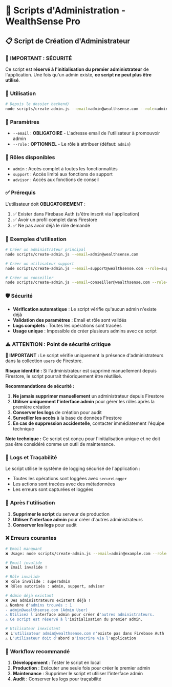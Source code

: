 # 🔐 Scripts d'Administration - WealthSense Pro

## 📋 Script de Création d'Administrateur

### 🚨 **IMPORTANT : SÉCURITÉ**

Ce script est **réservé à l'initialisation du premier administrateur** de l'application. Une fois qu'un admin existe, **ce script ne peut plus être utilisé**.

### 📖 **Utilisation**

```bash
# Depuis le dossier backend/
node scripts/create-admin.js --email=admin@wealthsense.com --role=admin
```

### 🔧 **Paramètres**

- `--email` : **OBLIGATOIRE** - L'adresse email de l'utilisateur à promouvoir admin
- `--role` : **OPTIONNEL** - Le rôle à attribuer (défaut: `admin`)

### 🎯 **Rôles disponibles**

- `admin` : Accès complet à toutes les fonctionnalités
- `support` : Accès limité aux fonctions de support
- `advisor` : Accès aux fonctions de conseil

### ✅ **Prérequis**

L'utilisateur doit **OBLIGATOIREMENT** :
1. ✅ Exister dans Firebase Auth (s'être inscrit via l'application)
2. ✅ Avoir un profil complet dans Firestore
3. ✅ Ne pas avoir déjà le rôle demandé

### 🚀 **Exemples d'utilisation**

```bash
# Créer un administrateur principal
node scripts/create-admin.js --email=admin@wealthsense.com

# Créer un utilisateur support
node scripts/create-admin.js --email=support@wealthsense.com --role=support

# Créer un conseiller
node scripts/create-admin.js --email=conseiller@wealthsense.com --role=advisor
```

### 🛡️ **Sécurité**

- **Vérification automatique** : Le script vérifie qu'aucun admin n'existe déjà
- **Validation des paramètres** : Email et rôle sont validés
- **Logs complets** : Toutes les opérations sont tracées
- **Usage unique** : Impossible de créer plusieurs admins avec ce script

### ⚠️ **ATTENTION : Point de sécurité critique**

**🚨 IMPORTANT :** Le script vérifie uniquement la présence d'administrateurs dans la collection `users` de Firestore. 

**Risque identifié :** Si l'administrateur est supprimé manuellement depuis Firestore, le script pourrait théoriquement être réutilisé.

**Recommandations de sécurité :**
1. **Ne jamais supprimer manuellement** un administrateur depuis Firestore
2. **Utiliser uniquement l'interface admin** pour gérer les rôles après la première création
3. **Conserver les logs** de création pour audit
4. **Surveiller les accès** à la base de données Firestore
5. **En cas de suppression accidentelle**, contacter immédiatement l'équipe technique

**Note technique :** Ce script est conçu pour l'initialisation unique et ne doit pas être considéré comme un outil de maintenance.

### 📝 **Logs et Traçabilité**

Le script utilise le système de logging sécurisé de l'application :
- Toutes les opérations sont loggées avec `secureLogger`
- Les actions sont tracées avec des métadonnées
- Les erreurs sont capturées et loggées

### 🔄 **Après l'utilisation**

1. **Supprimer le script** du serveur de production
2. **Utiliser l'interface admin** pour créer d'autres administrateurs
3. **Conserver les logs** pour audit

### ❌ **Erreurs courantes**

```bash
# Email manquant
❌ Usage: node scripts/create-admin.js --email=admin@example.com --role=admin

# Email invalide
❌ Email invalide !

# Rôle invalide
❌ Rôle invalide : superadmin
❌ Rôles autorisés : admin, support, advisor

# Admin déjà existant
❌ Des administrateurs existent déjà !
⚠️ Nombre d'admins trouvés : 1
- admin@wealthsense.com (Admin User)
⚠️ Utilisez l'interface admin pour créer d'autres administrateurs.
⚠️ Ce script est réservé à l'initialisation du premier admin.

# Utilisateur inexistant
❌ L'utilisateur admin@wealthsense.com n'existe pas dans Firebase Auth
⚠️ L'utilisateur doit d'abord s'inscrire via l'application
```

### 🎯 **Workflow recommandé**

1. **Développement** : Tester le script en local
2. **Production** : Exécuter une seule fois pour créer le premier admin
3. **Maintenance** : Supprimer le script et utiliser l'interface admin
4. **Audit** : Conserver les logs pour traçabilité
